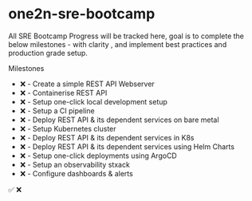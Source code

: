 # one2n-sre-bootcamp
All SRE Bootcamp Progress will be tracked here, goal is to complete the below milestones - with clarity , and implement best practices and production grade setup. 

Milestones
- ❌ - Create a simple REST API Webserver
- ❌ - Containerise REST API
- ❌ - Setup one-click local development setup
- ❌ - Setup a CI pipeline
- ❌ - Deploy REST API & its dependent services on bare metal
- ❌ - Setup Kubernetes cluster
- ❌ - Deploy REST API & its dependent services in K8s
- ❌ - Deploy REST API & its dependent services using Helm Charts
- ❌ - Setup one-click deployments using ArgoCD
- ❌ - Setup an observability stxack
- ❌ - Configure dashboards & alerts

 ✅
 ❌


